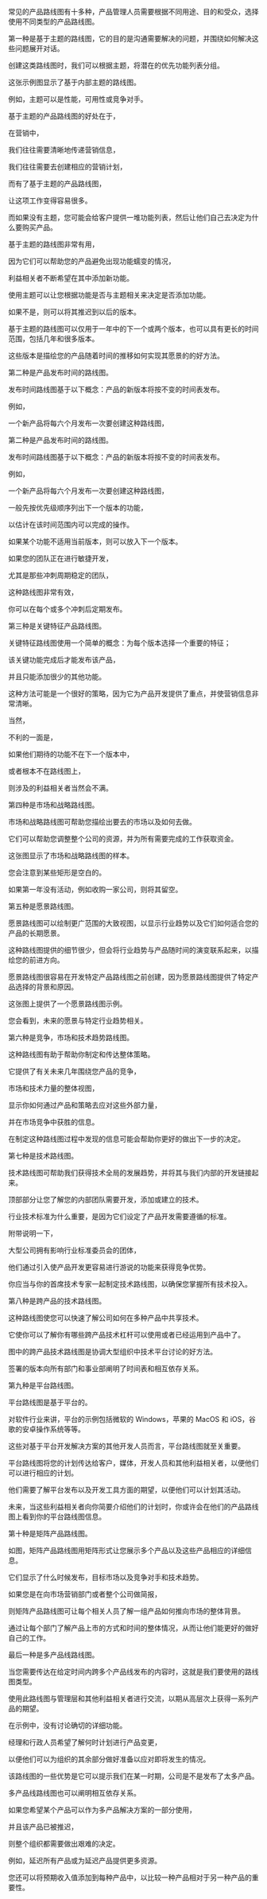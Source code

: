 常见的产品路线图有十多种，产品管理人员需要根据不同用途、目的和受众，选择使用不同类型的产品路线图。

第一种是基于主题的路线图，它的目的是沟通需要解决的问题，并围绕如何解决这些问题展开对话。

创建这类路线图时，我们可以根据主题，将潜在的优先功能列表分组。

这张示例图显示了基于内部主题的路线图。

例如，主题可以是性能，可用性或竞争对手。

基于主题的产品路线图的好处在于，

在营销中，

我们往往需要清晰地传递营销信息，

我们往往需要去创建相应的营销计划，

而有了基于主题的产品路线图，

让这项工作变得容易很多。

而如果没有主题，您可能会给客户提供一堆功能列表，然后让他们自己去决定为什么要购买产品。

基于主题的路线图非常有用，

因为它们可以帮助您的产品避免出现功能蠕变的情况，

利益相关者不断希望在其中添加新功能。

使用主题可以让您根据功能是否与主题相关来决定是否添加功能。

如果不是，则可以将其推迟到以后的版本。

基于主题的路线图可以仅用于一年中的下一个或两个版本，也可以具有更长的时间范围，包括几年和很多版本。

这些版本是描绘您的产品随着时间的推移如何实现其愿景的的好方法。

第二种是产品发布时间的路线图。

发布时间路线图基于以下概念：产品的新版本将按不变的时间表发布。

例如，

一个新产品将每六个月发布一次要创建这种路线图，

第二种是产品发布时间的路线图。

发布时间路线图基于以下概念：产品的新版本将按不变的时间表发布。

例如，

一个新产品将每六个月发布一次要创建这种路线图，

一般先按优先级顺序列出下一个版本的功能，

以估计在该时间范围内可以完成的操作。

如果某个功能不适用当前版本，则可以放入下一个版本。

如果您的团队正在进行敏捷开发，

尤其是那些冲刺周期稳定的团队，

这种路线图非常有效，

你可以在每个或多个冲刺后定期发布。

第三种是关键特征产品路线图。

关键特征路线图使用一个简单的概念：为每个版本选择一个重要的特征；

该关键功能完成后才能发布该产品，

并且只能添加很少的其他功能。

这种方法可能是一个很好的策略，因为它为产品开发提供了重点，并使营销信息非常清晰。

当然，

不利的一面是，

如果他们期待的功能不在下一个版本中，

或者根本不在路线图上，

则涉及的利益相关者当然会不满。

第四种是市场和战略路线图。

市场和战略路线图可帮助您描绘出要去的市场以及如何去做。

它们可以帮助您调整整个公司的资源，并为所有需要完成的工作获取资金。

这张图显示了市场和战略路线图的样本。

您会注意到某些矩形是空白的。

如果第一年没有活动，例如收购一家公司，则将其留空。

第五种是愿景路线图。

愿景路线图可以绘制更广范围的大致视图，以显示行业趋势以及它们如何适合您的产品的长期愿景。

这种路线图提供的细节很少，但会将行业趋势与产品随时间的演变联系起来，以描绘您的前进方向。

愿景路线图很容易在开发特定产品路线图之前创建，因为愿景路线图提供了特定产品选择的背景和原因。

这张图上提供了一个愿景路线图示例。

您会看到，未来的愿景与特定行业趋势相关。

第六种是竞争，市场和技术趋势路线图。

这种路线图有助于帮助你制定和传达整体策略。

它提供了有关未来几年围绕您产品的竞争，

市场和技术力量的整体视图，

显示你如何通过产品和策略去应对这些外部力量，

并在市场竞争中获胜的信息。

在制定这种路线图过程中发现的信息可能会帮助你更好的做出下一步的决定。

第七种是技术路线图。

技术路线图可帮助我们获得技术全局的发展趋势，并将其与我们内部的开发链接起来。

顶部部分让您了解您的内部团队需要开发，添加或建立的技术。

行业技术标准为什么重要，是因为它们设定了产品开发需要遵循的标准。

附带说明一下，

大型公司拥有影响行业标准委员会的团体，

他们通过引入使产品开发更容易进行游说的功能来获得竞争优势。

你应当与你的首席技术专家一起制定技术路线图，以确保您掌握所有技术投入。

第八种是跨产品的技术路线图。

这种路线图使您可以快速了解公司如何在多种产品中共享技术。

它使你可以了解你有哪些跨产品技术杠杆可以使用或者已经运用到产品中了。

图中的跨产品技术路线图是协调大型组织中技术平台讨论的好方法。

签署的版本向所有部门和事业部阐明了时间表和相互依存关系。

第九种是平台路线图。

平台路线图是基于平台的。

对软件行业来讲，平台的示例包括微软的 Windows，苹果的 MacOS 和 iOS，谷歌的安卓操作系统等等。

这些对基于平台开发解决方案的其他开发人员而言，平台路线图就至关重要。

平台路线图将您的计划传达给客户，媒体，开发人员和其他利益相关者，以便他们可以进行相应的计划。

他们需要了解平台发布以及开发工具方面的期望，以便他们可以计划其活动。

未来，当这些利益相关者向你简要介绍他们的计划时，你或许会在他们的产品路线图上看到你的平台路线图信息。

第十种是矩阵产品路线图。

如图，矩阵产品路线图用矩阵形式让您展示多个产品以及这些产品相应的详细信息。

它们显示了什么时候发布，目标市场以及竞争对手和技术趋势。

如果您是在向市场营销部门或者整个公司做简报，

则矩阵产品路线图可让每个相关人员了解一组产品如何推向市场的整体背景。

通过让每个部门了解产品上市的方式和时间的整体情况，从而让他们能更好的做好自己的工作。

最后一种是多产品线路线图。

当您需要传达在给定时间内跨多个产品线发布的内容时，这就是我们要使用的路线图类型。

使用此路线图与管理层和其他利益相关者进行交流，以期从高层次上获得一系列产品的期望。

在示例中，没有讨论确切的详细功能。

经理和行政人员希望了解何时计划进行产品变更，

以便他们可以为组织的其余部分做好准备以应对即将发生的情况。

该路线图的一些优势是它可以提示我们在某一时期，公司是不是发布了太多产品。

多产品线路线图也可以阐明相互依存关系。

如果您希望某个产品可以作为多产品解决方案的一部分使用，

并且该产品已被推迟，

则整个组织都需要做出艰难的决定。

例如，延迟所有产品或为延迟产品提供更多资源。

您还可以将预期收入值添加到每种产品中，以比较一种产品相对于另一种产品的重要性。
